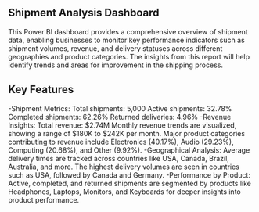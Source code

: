 Shipment Analysis Dashboard
---------------------------
This Power BI dashboard provides a comprehensive overview of shipment data, enabling businesses to monitor key performance indicators such as shipment volumes, revenue, and delivery statuses across different geographies and product categories. The insights from this report will help identify trends and areas for improvement in the shipping process.

Key Features
------------
-Shipment Metrics:
  Total shipments: 5,000
  Active shipments: 32.78%
  Completed shipments: 62.26%
  Returned deliveries: 4.96%
-Revenue Insights:
  Total revenue: $2.74M
  Monthly revenue trends are visualized, showing a range of $180K to $242K per month.
  Major product categories contributing to revenue include Electronics (40.17%), Audio (29.23%), Computing (20.68%), and Other (9.92%).
-Geographical Analysis:
  Average delivery times are tracked across countries like USA, Canada, Brazil, Australia, and more.
  The highest delivery volumes are seen in countries such as USA, followed by Canada and Germany.
-Performance by Product:
  Active, completed, and returned shipments are segmented by products like Headphones, Laptops, Monitors, and Keyboards for deeper insights into product performance.
